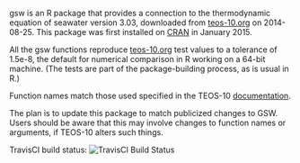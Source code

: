 gsw is an R package that provides a connection to the thermodynamic equation of
seawater version 3.03, downloaded from [teos-10.org](http://www.teos-10.org) on
2014-08-25. This package was first installed on
[CRAN](http://cran.r-project.org/web/packages/gsw/) in January 2015.

All the gsw functions reproduce [teos-10.org](http://www.teos-10.org) test
values to a tolerance of 1.5e-8, the default for numerical comparison in R
working on a 64-bit machine. (The tests are part of the package-building
process, as is usual in R.)

Function names match those used specified in the TEOS-10
[documentation](http://www.teos-10.org/pubs/gsw/html/gsw_contents.html).

The plan is to update this package to match publicized changes to GSW.  Users
should be aware that this may involve changes to function names or arguments,
if TEOS-10 alters such things.

TravisCI build status: ![TravisCI Build Status](https://travis-ci.org/TEOS-10/GSW-R.svg?branch=master)

